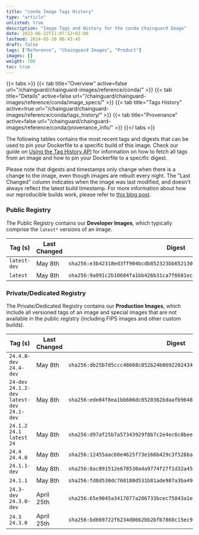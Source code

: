 ```yaml
---
title: "conda Image Tags History"
type: "article"
unlisted: true
description: "Image Tags and History for the conda Chainguard Image"
date: 2023-06-22T11:07:52+02:00
lastmod: 2024-05-10 00:43:45
draft: false
tags: ["Reference", "Chainguard Images", "Product"]
images: []
weight: 700
toc: true
---
```


{{< tabs >}}
{{< tab title="Overview" active=false url="/chainguard/chainguard-images/reference/conda/" >}}
{{< tab title="Details" active=false url="/chainguard/chainguard-images/reference/conda/image_specs/" >}}
{{< tab title="Tags History" active=true url="/chainguard/chainguard-images/reference/conda/tags_history/" >}}
{{< tab title="Provenance" active=false url="/chainguard/chainguard-images/reference/conda/provenance_info/" >}}
{{</ tabs >}}

The following tables contains the most recent tags and digests that can be used to pin your Dockerfile to a specific build of this image. Check our guide on [Using the Tag History API](/chainguard/chainguard-images/using-the-tag-history-api/) for information on how to fetch all tags from an image and how to pin your Dockerfile to a specific digest.

Please note that digests and timestamps only change when there is a change to the image, even though images are rebuilt every night. The "Last Changed" column indicates when the image was last modified, and doesn't always reflect the latest build timestamp. For more information about how our reproducible builds work, please refer to [this blog post](https://www.chainguard.dev/unchained/reproducing-chainguards-reproducible-image-builds).

### Public Registry
The Public Registry contains our **Developer Images**, which typically comprise the `latest*` versions of an image.

| Tag (s)       | Last Changed | Digest                                                                    |
|---------------|--------------|---------------------------------------------------------------------------|
|  `latest-dev` | May 8th      | `sha256:e3b42318ed3ff904bcdb852323bb6521300b64fa1adbbee9564630d2741c5d11` |
|  `latest`     | May 8th      | `sha256:9a091c2b10684fa1bb426b31ca7f6681ec8651190a724f9e9b58fbcc54f022f7` |


### Private/Dedicated Registry
The Private/Dedicated Registry contains our **Production Images**, which include all versioned tags of an image and special images that are not available in the public registry (including FIPS images and other custom builds).

| Tag (s)                                        | Last Changed | Digest                                                                    |
|------------------------------------------------|--------------|---------------------------------------------------------------------------|
|  `24.4.0-dev` `24.4-dev`                       | May 8th      | `sha256:db25b7d5ccc48668c852b24b06922024347fbd1b5fbd4a3c2dbc184f81d5cfa6` |
|  `24-dev` `24.1.2-dev` `latest-dev` `24.1-dev` | May 8th      | `sha256:ede84f8ea1bb606dc8520362bdaafb96482d33625cddc3a2245a481b9621dbe5` |
|  `24.1.2` `24.1` `latest` `24`                 | May 8th      | `sha256:d97af25b7a57343929f8b7c2e4ec6c8bee82b00cac9738a8bbb898fdc424d206` |
|  `24.4` `24.4.0`                               | May 8th      | `sha256:12455aac60e4625f73e166b429c3f526ba9e018cc75b7a6339bde4d7b3618fe4` |
|  `24.1.1-dev`                                  | May 8th      | `sha256:8ac891512e678530a4a9774f27f1d32a451b0bb99addf22b22fccabd6c69083d` |
|  `24.1.1`                                      | May 8th      | `sha256:fd8d530dc760180d531b81ade987a3ba49bb03a95f681e5edc2e9aae3f6f2d42` |
|  `24.3-dev` `24.3.0-dev`                       | April 25th   | `sha256:65e9045a3417077a206733bcec75043a1e93822c967c7b576f8a90cd5998c827` |
|  `24.3` `24.3.0`                               | April 25th   | `sha256:bd669722f6234d0662bb2bfb7860c15ec9fd729f1cbdc474765848a2e591ddfb` |

